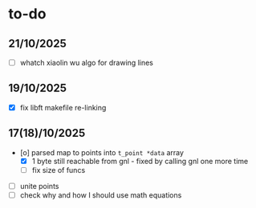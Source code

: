 # to-do

## 21/10/2025

- [ ] whatch xiaolin wu algo for drawing lines

## 19/10/2025

- [X] fix libft makefile re-linking

## 17(18)/10/2025

- [o] parsed map to points into `t_point *data` array
    - [X] 1 byte still reachable from gnl - fixed by calling gnl one more time
    - [ ] fix size of funcs

- [ ] unite points
- [ ] check why and how I should use math equations
